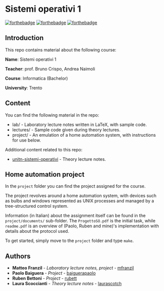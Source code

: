 # Sistemi operativi 1

[![forthebadge](https://forthebadge.com/images/badges/made-with-c.svg)](https://forthebadge.com)
[![forthebadge](https://forthebadge.com/images/badges/compatibility-ie-6.svg)](https://forthebadge.com)
[![forthebadge](https://forthebadge.com/images/badges/cc-0.svg)](https://forthebadge.com)

## Introduction

This repo contains material about the following course:

**Name**: Sistemi operativi 1

**Teacher**: prof. Bruno Crispo, Andrea Naimoli

**Course**: Informatica (Bachelor)

**University**: Trento

## Content

You can find the following material in the repo:

* lab/ - Laboratory lecture notes written in LaTeX, with sample code.
* lectures/ - Sample code given during theory lectures.
* project/ - An emulation of a home automation system, with instructions for use below.

Additional content related to this repo:

* [unitn-sistemi-operativi](https://github.com/laurascotch/unitn-sistemi-operativi) - Theory lecture notes.

## Home automation project

In the `project` folder you can find the project assigned for the course.

The project revolves around a home automation system, with devices such as bulbs and windows represented as UNIX processes and managed by a tree-structured control system.

Information (in Italian) about the assignment itself can be found in the `project/documents/` sub-folder. The `ProgettoSO.pdf` is the initial task, while `readme.pdf` is an overview of (Paolo, Ruben and mine)'s implementation with details about the protocol used.

To get started, simply move to the `project` folder and type `make`.

## Authors

* **Matteo Franzil** - *Laboratory lecture notes, project* - [mfranzil](https://github.com/mfranzil)
* **Paolo Baiguera** - *Project* - [baiguerapaolo](https://github.com/baiguerapaolo)
* **Ruben Bettoni** - *Project* - [rubett](https://github.com/rubett)
* **Laura Scoccianti** - *Theory lecture notes* - [laurascotch](https://github.com/laurascotch/)
